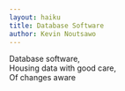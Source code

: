 ```yaml
---
layout: haiku
title: Database Software
author: Kevin Noutsawo
---
```


Database software, <br>
Housing data with good care, <br>
Of changes aware <br>

